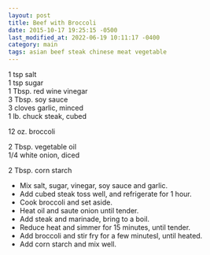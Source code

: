 ```yaml
---
layout: post
title: Beef with Broccoli
date: 2015-10-17 19:25:15 -0500
last_modified_at: 2022-06-19 10:11:17 -0400
category: main
tags: asian beef steak chinese meat vegetable
---
```

1 tsp salt  
1 tsp sugar  
1 Tbsp. red wine vinegar  
3 Tbsp. soy sauce  
3 cloves garlic, minced  
1 lb. chuck steak, cubed  
  
12 oz. broccoli  
  
2 Tbsp. vegetable oil  
1/4 white onion, diced  
  
2 Tbsp. corn starch  

 * Mix salt, sugar, vinegar, soy sauce and garlic.
 * Add cubed steak toss well, and refrigerate for 1 hour.
 * Cook broccoli and set aside.
 * Heat oil and saute onion until tender.
 * Add steak and marinade, bring to a boil.
 * Reduce heat and simmer for 15 minutes, until tender.
 * Add broccoli and stir fry for a few minutesl, until heated.
 * Add corn starch and mix well.

